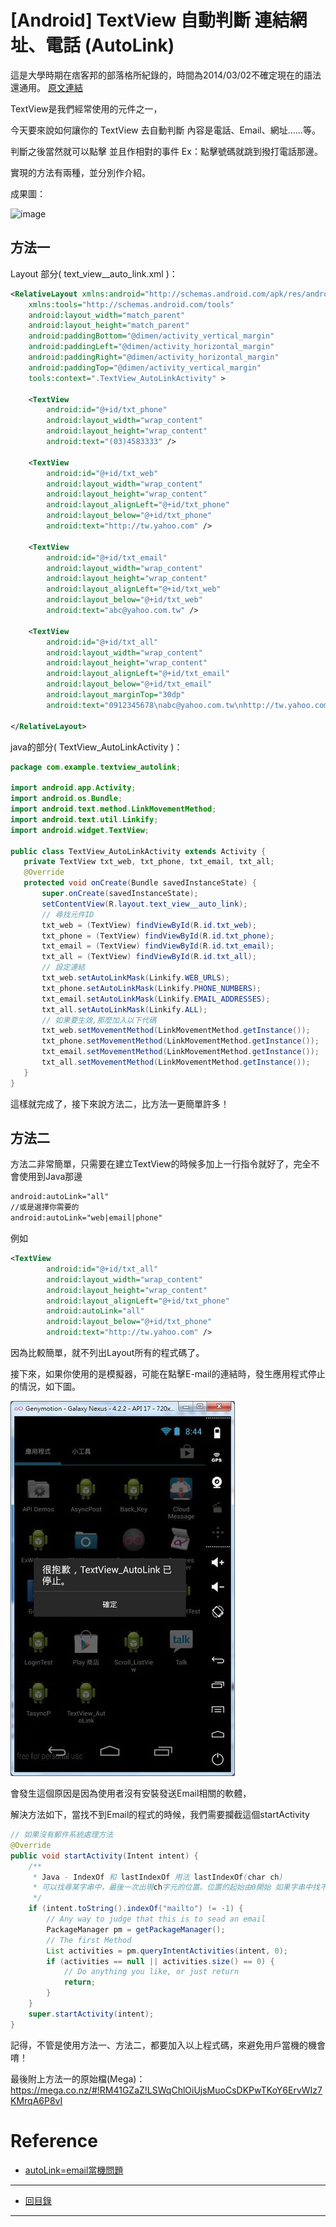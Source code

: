 # [Android] TextView 自動判斷 連結網址、電話 (AutoLink)

這是大學時期在痞客邦的部落格所紀錄的，時間為2014/03/02不確定現在的語法還通用。
[原文連結](http://aven725.pixnet.net/blog/post/88175741)

TextView是我們經常使用的元件之一，

今天要來說如何讓你的 TextView 去自動判斷 內容是電話、Email、網址......等。

判斷之後當然就可以點擊  並且作相對的事件 Ex：點擊號碼就跳到撥打電話那邊。

實現的方法有兩種，並分別作介紹。

成果圖：

![image](http://aven725.github.io/image/Android/image002.png)

## 方法一

Layout 部分( text_view__auto_link.xml )：
```xml
<RelativeLayout xmlns:android="http://schemas.android.com/apk/res/android"
    xmlns:tools="http://schemas.android.com/tools"
    android:layout_width="match_parent"
    android:layout_height="match_parent"
    android:paddingBottom="@dimen/activity_vertical_margin"
    android:paddingLeft="@dimen/activity_horizontal_margin"
    android:paddingRight="@dimen/activity_horizontal_margin"
    android:paddingTop="@dimen/activity_vertical_margin"
    tools:context=".TextView_AutoLinkActivity" >
 
    <TextView
        android:id="@+id/txt_phone"
        android:layout_width="wrap_content"
        android:layout_height="wrap_content"
        android:text="(03)4583333" />
 
    <TextView
        android:id="@+id/txt_web"
        android:layout_width="wrap_content"
        android:layout_height="wrap_content"
        android:layout_alignLeft="@+id/txt_phone"
        android:layout_below="@+id/txt_phone"
        android:text="http://tw.yahoo.com" />
 
    <TextView
        android:id="@+id/txt_email"
        android:layout_width="wrap_content"
        android:layout_height="wrap_content"
        android:layout_alignLeft="@+id/txt_web"
        android:layout_below="@+id/txt_web"
        android:text="abc@yahoo.com.tw" />
 
    <TextView
        android:id="@+id/txt_all"
        android:layout_width="wrap_content"
        android:layout_height="wrap_content"
        android:layout_alignLeft="@+id/txt_email"
        android:layout_below="@+id/txt_email"
        android:layout_marginTop="30dp"
        android:text="0912345678\nabc@yahoo.com.tw\nhttp://tw.yahoo.com" />
 
</RelativeLayout>
```
 java的部分( TextView_AutoLinkActivity )：
 ```java
 package com.example.textview_autolink;
 
import android.app.Activity;
import android.os.Bundle;
import android.text.method.LinkMovementMethod;
import android.text.util.Linkify;
import android.widget.TextView;
 
public class TextView_AutoLinkActivity extends Activity {
    private TextView txt_web, txt_phone, txt_email, txt_all;
    @Override
    protected void onCreate(Bundle savedInstanceState) {
        super.onCreate(savedInstanceState);
        setContentView(R.layout.text_view__auto_link);
        // 尋找元件ID
        txt_web = (TextView) findViewById(R.id.txt_web);
        txt_phone = (TextView) findViewById(R.id.txt_phone);
        txt_email = (TextView) findViewById(R.id.txt_email);
        txt_all = (TextView) findViewById(R.id.txt_all);
        // 設定連結
        txt_web.setAutoLinkMask(Linkify.WEB_URLS);
        txt_phone.setAutoLinkMask(Linkify.PHONE_NUMBERS);
        txt_email.setAutoLinkMask(Linkify.EMAIL_ADDRESSES);
        txt_all.setAutoLinkMask(Linkify.ALL);
        // 如果要生效,那麼加入以下代碼
        txt_web.setMovementMethod(LinkMovementMethod.getInstance());
        txt_phone.setMovementMethod(LinkMovementMethod.getInstance());
        txt_email.setMovementMethod(LinkMovementMethod.getInstance());
        txt_all.setMovementMethod(LinkMovementMethod.getInstance());
    }
}
 ```
 
這樣就完成了，接下來說方法二，比方法一更簡單許多！
 
## 方法二
 
方法二非常簡單，只需要在建立TextView的時候多加上一行指令就好了，完全不會使用到Java那邊
```xml
android:autoLink="all"
//或是選擇你需要的
android:autoLink="web|email|phone"
```
例如
```xml
<TextView
        android:id="@+id/txt_all"
        android:layout_width="wrap_content"
        android:layout_height="wrap_content"
        android:layout_alignLeft="@+id/txt_phone"
        android:autoLink="all"
        android:layout_below="@+id/txt_phone"
        android:text="http://tw.yahoo.com" />
```
因為比較簡單，就不列出Layout所有的程式碼了。 

接下來，如果你使用的是模擬器，可能在點擊E-mail的連結時，發生應用程式停止的情況，如下圖。 

![image](https://raw.githubusercontent.com/aven725/aven725.github.io/master/image/Android/image003.jpg) 

會發生這個原因是因為使用者沒有安裝發送Email相關的軟體，

解決方法如下，當找不到Email的程式的時候，我們需要攔截這個startActivity 

```java
// 如果沒有郵件系統處理方法
@Override
public void startActivity(Intent intent) {
    /**
     * Java - IndexOf 和 lastIndexOf 用法 lastIndexOf(char ch)
     * 可以找尋某字串中，最後一次出現ch字元的位置。位置的起始由0開始 如果字串中找不到該字元，則會回傳-1
     */
    if (intent.toString().indexOf("mailto") != -1) {
        // Any way to judge that this is to sead an email
        PackageManager pm = getPackageManager();
        // The first Method
        List activities = pm.queryIntentActivities(intent, 0);
        if (activities == null || activities.size() == 0) {
            // Do anything you like, or just return
            return;
        }
    }
    super.startActivity(intent);
}
```
 記得，不管是使用方法一、方法二，都要加入以上程式碼，來避免用戶當機的機會唷！
 
 最後附上方法一的原始檔(Mega)：https://mega.co.nz/#!RM41GZaZ!LSWqChlOiUjsMuoCsDKPwTKoY6ErvWIz7KMrqA6P8vI 
 
# Reference
* [autoLink=email當機問題](http://www.cnblogs.com/angeldevil/archive/2013/12/22/3485871.html)

-------
* [回目錄](../README.md)

-------